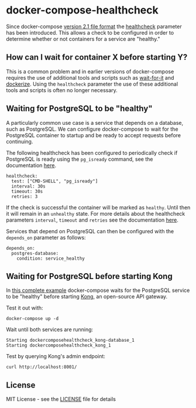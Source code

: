 # docker-compose-healthcheck

Since docker-compose [version 2.1 file format](https://docs.docker.com/compose/compose-file/compose-versioning/#version-21) the [healthcheck](https://docs.docker.com/compose/compose-file/#healthcheck) parameter has been introduced.
This allows a check to be configured in order to determine whether or not containers for a service are "healthy."

## How can I wait for container X before starting Y?

This is a common problem and in earlier versions of docker-compose requires the use of additional tools and scripts such as [wait-for-it](https://github.com/vishnubob/wait-for-it) and [dockerize](https://github.com/jwilder/dockerize).
Using the `healthcheck` parameter the use of these additional tools and scripts is often no longer necessary.

## Waiting for PostgreSQL to be "healthy"

A particularly common use case is a service that depends on a database, such as PostgreSQL.
We can configure docker-compose to wait for the PostgreSQL container to startup and be ready to accept requests before continuing.

The following healthcheck has been configured to periodically check if PostgreSQL is ready using the `pg_isready` command, see the documentation [here](https://www.postgresql.org/docs/9.4/static/app-pg-isready.html).
```
healthcheck:
  test: ["CMD-SHELL", "pg_isready"]
  interval: 30s
  timeout: 30s
  retries: 3
```
If the check is successful the container will be marked as `healthy`. Until then it will remain in an `unhealthy` state.
For more details about the healthcheck parameters `interval`, `timeout` and `retries` see the documentation [here](https://docs.docker.com/engine/reference/builder/#healthcheck).

Services that depend on PostgreSQL can then be configured with the `depends_on` parameter as follows:
```
depends_on:
  postgres-database:
    condition: service_healthy
```

## Waiting for PostgreSQL before starting Kong

In [this complete example](docker-compose.yml) docker-compose waits for the PostgreSQL service to be "healthy" before starting [Kong](https://getkong.org/), an open-source API gateway.

Test it out with:
```
docker-compose up -d
```
Wait until both services are running:
```
Starting dockercomposehealthcheck_kong-database_1
Starting dockercomposehealthcheck_kong_1
```
Test by querying Kong's admin endpoint:
```
curl http://localhost:8001/
```

## License

MIT License - see the [LICENSE](LICENSE) file for details
